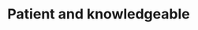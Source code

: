 ---
title: Patient and knowledgeable
layout: page
date_text: 07/29/2016
username: user75782395
short_description: Bought a Single Family home in 2016 for approximately $175K in Eken Park, Madison, WI.
full_description: As first time home buyers, having a realtor that was both patient and knowledgeable was very important to us.  Grant led us through the entire process and was always willing to answer our (many) questions! He got right to work and started scheduling showings as soon as we were ready.  He helped to ensure the closing process went smoothly and that we were following all the appropriate steps. There were a couple of issues that came up during the home inspection and Grant negotiated with the sellers to make sure some items were corrected before the closing.  Grant is very friendly and easy to get along with too!  He made searching for homes fun. We love our first home but if we ever do decide to move we will definitely give Grant a call to help us again.
---
